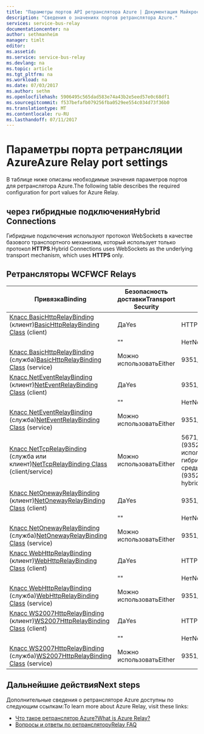 ```yaml
---
title: "Параметры портов API ретранслятора Azure | Документация Майкрософт"
description: "Сведения о значениях портов ретранслятора Azure."
services: service-bus-relay
documentationcenter: na
author: sethmanheim
manager: timlt
editor: 
ms.assetid: 
ms.service: service-bus-relay
ms.devlang: na
ms.topic: article
ms.tgt_pltfrm: na
ms.workload: na
ms.date: 07/03/2017
ms.author: sethm
ms.openlocfilehash: 5906495c565dad583e74a43b2e5eed57e0c68df1
ms.sourcegitcommit: f537befafb079256fba0529ee554c034d73f36b0
ms.translationtype: MT
ms.contentlocale: ru-RU
ms.lasthandoff: 07/11/2017
---
```

# <a name="azure-relay-port-settings"></a><span data-ttu-id="933f7-103">Параметры порта ретрансляции Azure</span><span class="sxs-lookup"><span data-stu-id="933f7-103">Azure Relay port settings</span></span>

<span data-ttu-id="933f7-104">В таблице ниже описаны необходимые значения параметров портов для ретранслятора Azure.</span><span class="sxs-lookup"><span data-stu-id="933f7-104">The following table describes the required configuration for port values for Azure Relay.</span></span>

## <a name="hybrid-connections"></a><span data-ttu-id="933f7-105">через гибридные подключения</span><span class="sxs-lookup"><span data-stu-id="933f7-105">Hybrid Connections</span></span>
<span data-ttu-id="933f7-106">Гибридные подключения используют протокол WebSockets в качестве базового транспортного механизма, который использует только протокол **HTTPS**.</span><span class="sxs-lookup"><span data-stu-id="933f7-106">Hybrid Connections uses WebSockets as the underlying transport mechanism, which uses **HTTPS** only.</span></span> 

## <a name="wcf-relays"></a><span data-ttu-id="933f7-107">Ретрансляторы WCF</span><span class="sxs-lookup"><span data-stu-id="933f7-107">WCF Relays</span></span>
  
|<span data-ttu-id="933f7-108">Привязка</span><span class="sxs-lookup"><span data-stu-id="933f7-108">Binding</span></span>|<span data-ttu-id="933f7-109">Безопасность доставки</span><span class="sxs-lookup"><span data-stu-id="933f7-109">Transport Security</span></span>|<span data-ttu-id="933f7-110">Порт</span><span class="sxs-lookup"><span data-stu-id="933f7-110">Port</span></span>|  
|-------------|------------------------|----------|  
|<span data-ttu-id="933f7-111">[Класс BasicHttpRelayBinding](/dotnet/api/microsoft.servicebus.basichttprelaybinding) (клиент)</span><span class="sxs-lookup"><span data-stu-id="933f7-111">[BasicHttpRelayBinding Class](/dotnet/api/microsoft.servicebus.basichttprelaybinding) (client)</span></span>|<span data-ttu-id="933f7-112">Да</span><span class="sxs-lookup"><span data-stu-id="933f7-112">Yes</span></span>|<span data-ttu-id="933f7-113">HTTPS</span><span class="sxs-lookup"><span data-stu-id="933f7-113">HTTPS</span></span>| 
| |<span data-ttu-id="933f7-114">"</span><span class="sxs-lookup"><span data-stu-id="933f7-114">"</span></span> |<span data-ttu-id="933f7-115">Нет</span><span class="sxs-lookup"><span data-stu-id="933f7-115">No</span></span>|<span data-ttu-id="933f7-116">HTTP</span><span class="sxs-lookup"><span data-stu-id="933f7-116">HTTP</span></span>|  
|<span data-ttu-id="933f7-117">[Класс BasicHttpRelayBinding](/dotnet/api/microsoft.servicebus.basichttprelaybinding) (служба)</span><span class="sxs-lookup"><span data-stu-id="933f7-117">[BasicHttpRelayBinding Class](/dotnet/api/microsoft.servicebus.basichttprelaybinding) (service)</span></span>|<span data-ttu-id="933f7-118">Можно использовать</span><span class="sxs-lookup"><span data-stu-id="933f7-118">Either</span></span>|<span data-ttu-id="933f7-119">9351/HTTP</span><span class="sxs-lookup"><span data-stu-id="933f7-119">9351/HTTP</span></span>|  
|<span data-ttu-id="933f7-120">[Класс NetEventRelayBinding](/dotnet/api/microsoft.servicebus.neteventrelaybinding) (клиент)</span><span class="sxs-lookup"><span data-stu-id="933f7-120">[NetEventRelayBinding Class](/dotnet/api/microsoft.servicebus.neteventrelaybinding) (client)</span></span>|<span data-ttu-id="933f7-121">Да</span><span class="sxs-lookup"><span data-stu-id="933f7-121">Yes</span></span>|<span data-ttu-id="933f7-122">9351/HTTPS</span><span class="sxs-lookup"><span data-stu-id="933f7-122">9351/HTTPS</span></span>|  
||<span data-ttu-id="933f7-123">"</span><span class="sxs-lookup"><span data-stu-id="933f7-123">"</span></span> |<span data-ttu-id="933f7-124">Нет</span><span class="sxs-lookup"><span data-stu-id="933f7-124">No</span></span>|<span data-ttu-id="933f7-125">9350/HTTP</span><span class="sxs-lookup"><span data-stu-id="933f7-125">9350/HTTP</span></span>|  
|<span data-ttu-id="933f7-126">[Класс NetEventRelayBinding](/dotnet/api/microsoft.servicebus.neteventrelaybinding) (служба)</span><span class="sxs-lookup"><span data-stu-id="933f7-126">[NetEventRelayBinding Class](/dotnet/api/microsoft.servicebus.neteventrelaybinding) (service)</span></span>|<span data-ttu-id="933f7-127">Можно использовать</span><span class="sxs-lookup"><span data-stu-id="933f7-127">Either</span></span>|<span data-ttu-id="933f7-128">9351/HTTP</span><span class="sxs-lookup"><span data-stu-id="933f7-128">9351/HTTP</span></span>|  
|<span data-ttu-id="933f7-129">[Класс NetTcpRelayBinding](/dotnet/api/microsoft.servicebus.nettcprelaybinding) (служба или клиент)</span><span class="sxs-lookup"><span data-stu-id="933f7-129">[NetTcpRelayBinding Class](/dotnet/api/microsoft.servicebus.nettcprelaybinding) (client/service)</span></span>|<span data-ttu-id="933f7-130">Можно использовать</span><span class="sxs-lookup"><span data-stu-id="933f7-130">Either</span></span>|<span data-ttu-id="933f7-131">5671/9352/HTTP (9352/9353 при использовании гибридной среды)</span><span class="sxs-lookup"><span data-stu-id="933f7-131">5671/9352/HTTP (9352/9353 if using hybrid)</span></span>|  
|<span data-ttu-id="933f7-132">[Класс NetOnewayRelayBinding](/dotnet/api/microsoft.servicebus.netonewayrelaybinding) (клиент)</span><span class="sxs-lookup"><span data-stu-id="933f7-132">[NetOnewayRelayBinding Class](/dotnet/api/microsoft.servicebus.netonewayrelaybinding) (client)</span></span>|<span data-ttu-id="933f7-133">Да</span><span class="sxs-lookup"><span data-stu-id="933f7-133">Yes</span></span>|<span data-ttu-id="933f7-134">9351/HTTPS</span><span class="sxs-lookup"><span data-stu-id="933f7-134">9351/HTTPS</span></span>|  
||<span data-ttu-id="933f7-135">"</span><span class="sxs-lookup"><span data-stu-id="933f7-135">"</span></span> |<span data-ttu-id="933f7-136">Нет</span><span class="sxs-lookup"><span data-stu-id="933f7-136">No</span></span>|<span data-ttu-id="933f7-137">9350/HTTP</span><span class="sxs-lookup"><span data-stu-id="933f7-137">9350/HTTP</span></span>|  
|<span data-ttu-id="933f7-138">[Класс NetOnewayRelayBinding](/dotnet/api/microsoft.servicebus.netonewayrelaybinding) (служба)</span><span class="sxs-lookup"><span data-stu-id="933f7-138">[NetOnewayRelayBinding Class](/dotnet/api/microsoft.servicebus.netonewayrelaybinding) (service)</span></span>|<span data-ttu-id="933f7-139">Можно использовать</span><span class="sxs-lookup"><span data-stu-id="933f7-139">Either</span></span>|<span data-ttu-id="933f7-140">9351/HTTP</span><span class="sxs-lookup"><span data-stu-id="933f7-140">9351/HTTP</span></span>|  
|<span data-ttu-id="933f7-141">[Класс WebHttpRelayBinding](/dotnet/api/microsoft.servicebus.webhttprelaybinding) (клиент)</span><span class="sxs-lookup"><span data-stu-id="933f7-141">[WebHttpRelayBinding Class](/dotnet/api/microsoft.servicebus.webhttprelaybinding) (client)</span></span>|<span data-ttu-id="933f7-142">Да</span><span class="sxs-lookup"><span data-stu-id="933f7-142">Yes</span></span>|<span data-ttu-id="933f7-143">HTTPS</span><span class="sxs-lookup"><span data-stu-id="933f7-143">HTTPS</span></span>|  
||<span data-ttu-id="933f7-144">"</span><span class="sxs-lookup"><span data-stu-id="933f7-144">"</span></span> |<span data-ttu-id="933f7-145">Нет</span><span class="sxs-lookup"><span data-stu-id="933f7-145">No</span></span>|<span data-ttu-id="933f7-146">HTTP</span><span class="sxs-lookup"><span data-stu-id="933f7-146">HTTP</span></span>|  
|<span data-ttu-id="933f7-147">[Класс WebHttpRelayBinding](/dotnet/api/microsoft.servicebus.webhttprelaybinding) (служба)</span><span class="sxs-lookup"><span data-stu-id="933f7-147">[WebHttpRelayBinding Class](/dotnet/api/microsoft.servicebus.webhttprelaybinding) (service)</span></span>|<span data-ttu-id="933f7-148">Можно использовать</span><span class="sxs-lookup"><span data-stu-id="933f7-148">Either</span></span>|<span data-ttu-id="933f7-149">9351/HTTP</span><span class="sxs-lookup"><span data-stu-id="933f7-149">9351/HTTP</span></span>|  
|<span data-ttu-id="933f7-150">[Класс WS2007HttpRelayBinding](/dotnet/api/microsoft.servicebus.ws2007httprelaybinding) (клиент)</span><span class="sxs-lookup"><span data-stu-id="933f7-150">[WS2007HttpRelayBinding Class](/dotnet/api/microsoft.servicebus.ws2007httprelaybinding) (client)</span></span>|<span data-ttu-id="933f7-151">Да</span><span class="sxs-lookup"><span data-stu-id="933f7-151">Yes</span></span>|<span data-ttu-id="933f7-152">HTTPS</span><span class="sxs-lookup"><span data-stu-id="933f7-152">HTTPS</span></span>|  
||<span data-ttu-id="933f7-153">"</span><span class="sxs-lookup"><span data-stu-id="933f7-153">"</span></span> |<span data-ttu-id="933f7-154">Нет</span><span class="sxs-lookup"><span data-stu-id="933f7-154">No</span></span>|<span data-ttu-id="933f7-155">HTTP</span><span class="sxs-lookup"><span data-stu-id="933f7-155">HTTP</span></span>|  
|<span data-ttu-id="933f7-156">[Класс WS2007HttpRelayBinding](/dotnet/api/microsoft.servicebus.ws2007httprelaybinding) (служба)</span><span class="sxs-lookup"><span data-stu-id="933f7-156">[WS2007HttpRelayBinding Class](/dotnet/api/microsoft.servicebus.ws2007httprelaybinding) (service)</span></span>|<span data-ttu-id="933f7-157">Можно использовать</span><span class="sxs-lookup"><span data-stu-id="933f7-157">Either</span></span>|<span data-ttu-id="933f7-158">9351/HTTP</span><span class="sxs-lookup"><span data-stu-id="933f7-158">9351/HTTP</span></span>|

## <a name="next-steps"></a><span data-ttu-id="933f7-159">Дальнейшие действия</span><span class="sxs-lookup"><span data-stu-id="933f7-159">Next steps</span></span>
<span data-ttu-id="933f7-160">Дополнительные сведения о ретрансляторе Azure доступны по следующим ссылкам:</span><span class="sxs-lookup"><span data-stu-id="933f7-160">To learn more about Azure Relay, visit these links:</span></span>
* [<span data-ttu-id="933f7-161">Что такое ретранслятор Azure?</span><span class="sxs-lookup"><span data-stu-id="933f7-161">What is Azure Relay?</span></span>](relay-what-is-it.md)
* [<span data-ttu-id="933f7-162">Вопросы и ответы по ретранслятору</span><span class="sxs-lookup"><span data-stu-id="933f7-162">Relay FAQ</span></span>](relay-faq.md)